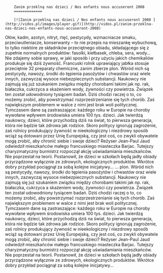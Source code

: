 
        Zanim przeklną nas dzieci / Nos enfants nous accuseront 2008 
        =============
        
        [![Zanim przeklną nas dzieci / Nos enfants nous accuseront 2008 ](http://vidos.pl/images/player.gif)](http://vidos.pl/zanim-przeklna-nas-dzieci-nos-enfants-nous-accuseront-2008)
        
        
 Ołów, kadm, azotyn, nitryt, rtęć, pestycydy, wzmacniacze smaku, przeciwutleniacze, konserwanty – to nie przepis na mieszankę wybuchową, to tylko niektóre ze składników przeciętnego obiadu, składającego się z zupełnie normalnych produktów: fasolki, kiełbasek, chleba, sera, wody... Nie zdajemy sobie sprawy, w jaki sposób i przy użyciu jakich chemikaliów produkuje się dziś żywność. Francuski rolnik uprawiający jabłka stosuje przeciętnie 32 preparaty chemiczne, zanim zbierze plon. Wśród nich są pestycydy, nawozy, środki do tępienia pasożytów i chwastów oraz wiele innych, zazwyczaj wysoce niebezpiecznych substancji. Naukowcy nie zajmują się już szukaniem związku między chorobami takimi jak np. rak, białaczka, cukrzyca a skażeniem wody, żywności czy powietrza. Związek ten został udowodniony tysiącem badań. Dziś chodzi raczej o to, co możemy zrobić, aby powstrzymać rozprzestrzenianie się tych chorób. Zaś największym problemem w walce z nimi jest brak woli politycznej. Tymczasem dane są zastraszające: każdego roku w Europie na choroby wywołane wpływem środowiska umiera 100 tys. dzieci. Jak twierdzą naukowcy, dzieci, które przychodzą dziś na świat, to pierwsza generacja, która nie będzie tak zdrowa jak rodzice. Skoro politycy ignorują zagrożenie, zaś rolnicy produkujący żywność w nieekologiczny i niezdrowy sposób wciąż są dotowani przez Unię Europejską, czy jest coś, co zwykli obywatele mogą zrobić, aby chronić siebie i swoje dzieci? Reżyser Jean-Paul Jaud odwiedził mieszkańców małego francuskiego miasteczka Barjac. Tutejszy charyzmatyczny burmistrz rozpoczął akcję uświadamiania mieszkańców. Nie poprzestał na teorii. Postanowił, że dzieci w szkołach będą jadły obiady przyrządzone wyłącznie ze zdrowych, ekologicznych produktów. Wkrótce dobry przykład pociągnął za sobą kolejne inicjatywy...   ... plon. Wśród nich są pestycydy, nawozy, środki do tępienia pasożytów i chwastów oraz wiele innych, zazwyczaj wysoce niebezpiecznych substancji. Naukowcy nie zajmują się już szukaniem związku między chorobami takimi jak np. rak, białaczka, cukrzyca a skażeniem wody, żywności czy powietrza. Związek ten został udowodniony tysiącem badań. Dziś chodzi raczej o to, co możemy zrobić, aby powstrzymać rozprzestrzenianie się tych chorób. Zaś największym problemem w walce z nimi jest brak woli politycznej. Tymczasem dane są zastraszające: każdego roku w Europie na choroby wywołane wpływem środowiska umiera 100 tys. dzieci. Jak twierdzą naukowcy, dzieci, które przychodzą dziś na świat, to pierwsza generacja, która nie będzie tak zdrowa jak rodzice. Skoro politycy ignorują zagrożenie, zaś rolnicy produkujący żywność w nieekologiczny i niezdrowy sposób wciąż są dotowani przez Unię Europejską, czy jest coś, co zwykli obywatele mogą zrobić, aby chronić siebie i swoje dzieci? Reżyser Jean-Paul Jaud odwiedził mieszkańców małego francuskiego miasteczka Barjac. Tutejszy charyzmatyczny burmistrz rozpoczął akcję uświadamiania mieszkańców. Nie poprzestał na teorii. Postanowił, że dzieci w szkołach będą jadły obiady przyrządzone wyłącznie ze zdrowych, ekologicznych produktów. Wkrótce dobry przykład pociągnął za sobą kolejne inicjatywy...
    